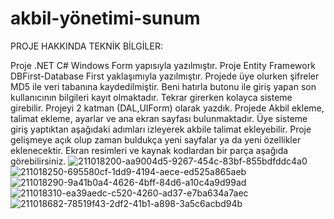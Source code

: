 # akbil-yönetimi-sunum
PROJE HAKKINDA TEKNİK BİLGİLER:

Proje .NET C# Windows Form yapısıyla yazılmıştır.
Proje Entity Framework DBFirst-Database First yaklaşımıyla yazılmıştır.
Projede üye olurken şifreler MD5 ile veri tabanına kaydedilmiştir.
Beni hatırla butonu ile giriş yapan son kullanıcının bilgileri kayıt olmaktadır. Tekrar girerken kolayca sisteme girebilir.
Projeyi 2 katman (DAL,UIForm) olarak yazdık.
Projede Akbil ekleme, talimat ekleme, ayarlar ve ana ekran sayfası bulunmaktadır. Üye sisteme giriş yaptıktan aşağıdaki adımları izleyerek akbile talimat ekleyebilir.
Proje gelişmeye açık olup zaman buldukça yeni sayfalar ya da yeni özellikler eklenecektir.
Ekran resimleri ve kaynak kodlardan bir parça aşağıda görebilirsiniz.
![211018200-aa9004d5-9267-454c-83bf-855bdfddc4a0](https://user-images.githubusercontent.com/120451838/221828849-1697055d-0603-4b84-a6bd-fc0c0fbbd7e5.png)
![211018250-695580cf-1dd9-4194-aece-ed525a865aeb](https://user-images.githubusercontent.com/120451838/221828865-19d6152a-079b-4b80-bac1-2af29290fb94.png)
![211018290-9a41b0a4-4626-4bff-84d6-a10c4a9d99ad](https://user-images.githubusercontent.com/120451838/221828882-1dbfdb17-0cd0-4b4e-8467-df8f01a04d43.png)
![211018310-ea39aedc-c520-4260-ad37-e7ba634a7aec](https://user-images.githubusercontent.com/120451838/221828894-4c5ca579-8221-414d-b481-9e3bce62cf5e.png)
![211018682-78519f43-2df2-41b1-a898-3a5c6acbd94b](https://user-images.githubusercontent.com/120451838/221828909-0eed0896-b475-4cd5-bae7-e72d88f06878.png)
